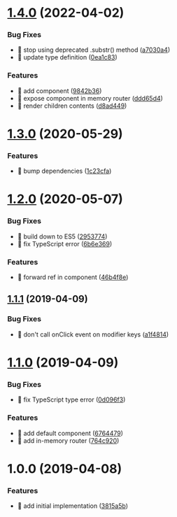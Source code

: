 # [1.4.0](https://github.com/streamich/react-router-lite/compare/v1.3.0...v1.4.0) (2022-04-02)


### Bug Fixes

* 🐛 stop using deprecated .substr() method ([a7030a4](https://github.com/streamich/react-router-lite/commit/a7030a4930a378cddd25d97751dbf5c5062b8592))
* 🐛 update type definition ([0ea1c83](https://github.com/streamich/react-router-lite/commit/0ea1c8361341830a4f7217ea5db4139bf7e8023e))


### Features

* 🎸 add <Redirect> component ([9842b36](https://github.com/streamich/react-router-lite/commit/9842b36580384d48b4251625abc981b13515f7ab))
* 🎸 expose <Redirect> component in memory router ([ddd65d4](https://github.com/streamich/react-router-lite/commit/ddd65d4ef35c14b2e764d227e5ef1a9184b54685))
* 🎸 render <Redirect> children contents ([d8ad449](https://github.com/streamich/react-router-lite/commit/d8ad4490288226988b4fce9583c002d3e2443407))

# [1.3.0](https://github.com/streamich/react-router-lite/compare/v1.2.0...v1.3.0) (2020-05-29)


### Features

* 🎸 bump dependencies ([1c23cfa](https://github.com/streamich/react-router-lite/commit/1c23cfa))

# [1.2.0](https://github.com/streamich/react-router-lite/compare/v1.1.1...v1.2.0) (2020-05-07)


### Bug Fixes

* 🐛 build down to ES5 ([2953774](https://github.com/streamich/react-router-lite/commit/2953774))
* 🐛 fix TypeScript error ([6b6e369](https://github.com/streamich/react-router-lite/commit/6b6e369))


### Features

* 🎸 forward ref in <Link> component ([46b4f8e](https://github.com/streamich/react-router-lite/commit/46b4f8e))

## [1.1.1](https://github.com/streamich/react-router-lite/compare/v1.1.0...v1.1.1) (2019-04-09)


### Bug Fixes

* 🐛 don't call onClick event on modifier keys ([a1f4814](https://github.com/streamich/react-router-lite/commit/a1f4814))

# [1.1.0](https://github.com/streamich/react-router-lite/compare/v1.0.0...v1.1.0) (2019-04-09)


### Bug Fixes

* 🐛 fix TypeScript type error ([0d096f3](https://github.com/streamich/react-router-lite/commit/0d096f3))


### Features

* 🎸 add default <Provider> component ([6764479](https://github.com/streamich/react-router-lite/commit/6764479))
* 🎸 add in-memory router ([764c920](https://github.com/streamich/react-router-lite/commit/764c920))

# 1.0.0 (2019-04-08)


### Features

* 🎸 add initial implementation ([3815a5b](https://github.com/streamich/react-router-lite/commit/3815a5b))
